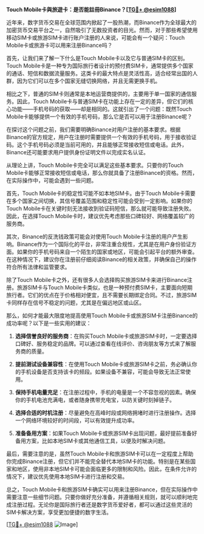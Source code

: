 **Touch Mobile卡與旅遊卡：是否能註冊Binance？[[TG💪+ @esim1088](https://t.me/s/esim1088)]**

近年来，数字货币交易在全球范围内掀起了一股热潮，而Binance作为全球最大的加密货币交易平台之一，自然吸引了无数投资者的目光。然而，对于那些希望使用移动SIM卡或旅游SIM卡进行账户注册的人来说，可能会有一个疑问：Touch Mobile卡或旅游卡可以用来注册Binance吗？

首先，让我们来了解一下什么是Touch Mobile卡以及它与普通SIM卡的区别。Touch Mobile卡是一种专为国际旅行者设计的预付费SIM卡，通常提供多个国家的通话、短信和数据流量服务。这类卡的最大特点是灵活性高，适合经常出国的人群，因为它们可以在多个国家无缝切换网络，并且无需更换手机。

相比之下，普通的SIM卡则通常是本地运营商提供的，主要用于单一国家的通信服务。因此，Touch Mobile卡与普通SIM卡在功能上存在一定的差异，但它们的核心功能——手机号码的获取——却是相同的。这就引出了一个问题：既然Touch Mobile卡能够提供一个有效的手机号码，那么它是否可以用于注册Binance呢？

在探讨这个问题之前，我们需要明确Binance对用户注册的基本要求。根据Binance的官方规定，用户在注册时需要提供一个有效的手机号码，用于接收验证码。这个手机号码必须是当前可用的，并且能够正常接收短信或电话。此外，Binance还可能要求用户提供身份证明文件以完成实名认证。

从理论上讲，Touch Mobile卡完全可以满足这些基本要求。只要你的Touch Mobile卡能够正常接收短信或电话，那么你就具备了注册Binance的资格。然而，在实际操作中，可能会遇到一些问题。

首先，Touch Mobile卡的稳定性可能不如本地SIM卡。由于Touch Mobile卡需要在多个国家之间切换，其信号覆盖范围和稳定性可能会受到一定影响。如果你的Touch Mobile卡在关键时刻无法接收到验证码短信，那么就可能导致注册失败。因此，在选择Touch Mobile卡时，建议优先考虑那些口碑较好、网络覆盖较广的服务商。

其次，Binance的反洗钱政策可能会对使用Touch Mobile卡注册的用户产生影响。Binance作为一个国际化的平台，非常注重合规性，尤其是在用户身份验证方面。如果你的手机号码来自一个陌生的国家或地区，可能会引起平台的额外审查。在这种情况下，建议你在注册前仔细阅读Binance的相关政策，并确保自己的操作符合所有法律和监管要求。

除了Touch Mobile卡之外，还有很多人会选择购买旅游SIM卡来进行Binance注册。旅游SIM卡与Touch Mobile卡类似，也是一种预付费SIM卡，主要面向短期旅行者。它们的优点在于价格相对便宜，且不需要长期绑定合同。不过，旅游SIM卡同样存在信号不稳定的问题，尤其是在偏远地区或山区。

那么，如何才能最大限度地提高使用Touch Mobile卡或旅游SIM卡注册Binance的成功率呢？以下是一些实用的建议：

1. **选择信誉良好的服务商**：在购买Touch Mobile卡或旅游SIM卡时，一定要选择口碑好、服务稳定的品牌。可以通过查看在线评价、咨询朋友等方式来了解服务商的质量。

2. **提前测试设备兼容性**：在使用Touch Mobile卡或旅游SIM卡之前，务必确认你的手机设备是否支持该卡的频段。如果设备不兼容，可能会导致无法正常使用。

3. **保持手机电量充足**：在注册过程中，手机的电量是一个不容忽视的因素。确保你的手机电池充满电，或者随身携带充电宝，以防关键时刻掉链子。

4. **选择合适的时机注册**：尽量避免在高峰时段或网络拥堵时进行注册操作。选择一个网络环境较好的时间段，可以有效提升成功率。

5. **准备备用方案**：如果Touch Mobile卡或旅游SIM卡出现问题，最好提前准备好备用方案，比如本地SIM卡或其他通信工具，以便及时解决问题。

最后，需要注意的是，虽然Touch Mobile卡和旅游SIM卡可以在一定程度上帮助你完成Binance注册，但它们并不能完全替代本地SIM卡的功能。特别是在某些国家和地区，使用非本地SIM卡可能会面临更多的限制和风险。因此，在条件允许的情况下，建议优先使用本地SIM卡进行注册和交易。

总之，Touch Mobile卡和旅游SIM卡确实可以用来注册Binance，但在实际操作中需要注意一些细节问题。只要你做好充分准备，并遵循相关规则，就可以顺利地完成注册过程。无论你是国际旅行者还是数字货币爱好者，都可以通过这些灵活的SIM卡解决方案，享受更加便捷的数字生活。

[[TG💪+ @esim1088](https://t.me/s/esim1088) ![Image](https://i.postimg.cc/4NQfJmqS/Snipaste-2025-05-13-00-14-12.png)]